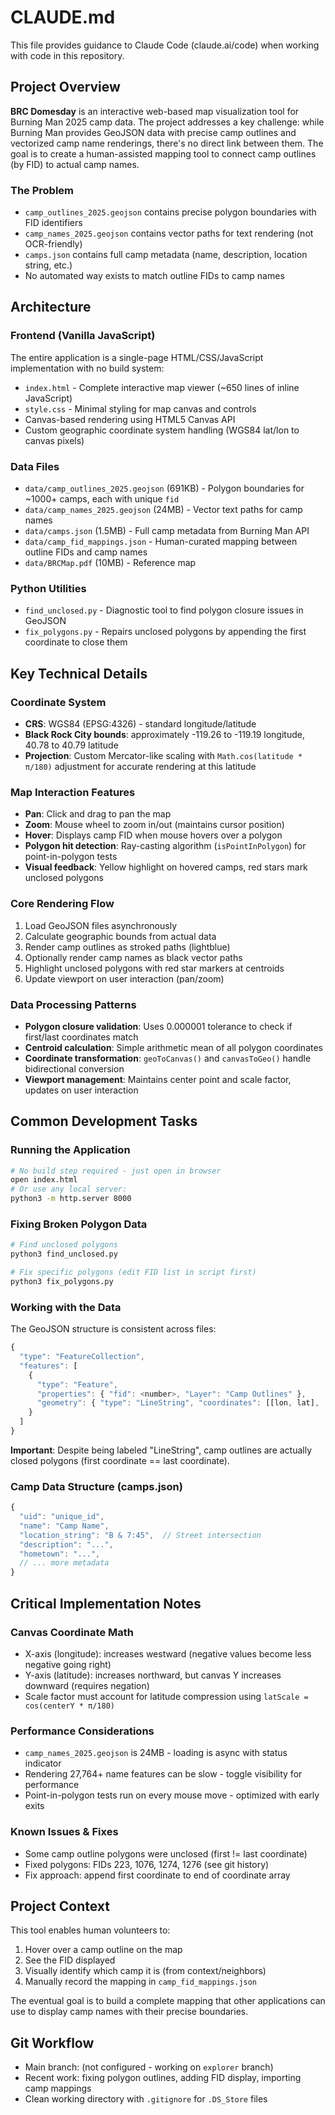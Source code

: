 # CLAUDE.md

This file provides guidance to Claude Code (claude.ai/code) when working with code in this repository.

## Project Overview

**BRC Domesday** is an interactive web-based map visualization tool for Burning Man 2025 camp data. The project addresses a key challenge: while Burning Man provides GeoJSON data with precise camp outlines and vectorized camp name renderings, there's no direct link between them. The goal is to create a human-assisted mapping tool to connect camp outlines (by FID) to actual camp names.

### The Problem
- `camp_outlines_2025.geojson` contains precise polygon boundaries with FID identifiers
- `camp_names_2025.geojson` contains vector paths for text rendering (not OCR-friendly)
- `camps.json` contains full camp metadata (name, description, location string, etc.)
- No automated way exists to match outline FIDs to camp names

## Architecture

### Frontend (Vanilla JavaScript)
The entire application is a single-page HTML/CSS/JavaScript implementation with no build system:
- `index.html` - Complete interactive map viewer (~650 lines of inline JavaScript)
- `style.css` - Minimal styling for map canvas and controls
- Canvas-based rendering using HTML5 Canvas API
- Custom geographic coordinate system handling (WGS84 lat/lon to canvas pixels)

### Data Files
- `data/camp_outlines_2025.geojson` (691KB) - Polygon boundaries for ~1000+ camps, each with unique `fid`
- `data/camp_names_2025.geojson` (24MB) - Vector text paths for camp names
- `data/camps.json` (1.5MB) - Full camp metadata from Burning Man API
- `data/camp_fid_mappings.json` - Human-curated mapping between outline FIDs and camp names
- `data/BRCMap.pdf` (10MB) - Reference map

### Python Utilities
- `find_unclosed.py` - Diagnostic tool to find polygon closure issues in GeoJSON
- `fix_polygons.py` - Repairs unclosed polygons by appending the first coordinate to close them

## Key Technical Details

### Coordinate System
- **CRS**: WGS84 (EPSG:4326) - standard longitude/latitude
- **Black Rock City bounds**: approximately -119.26 to -119.19 longitude, 40.78 to 40.79 latitude
- **Projection**: Custom Mercator-like scaling with `Math.cos(latitude * π/180)` adjustment for accurate rendering at this latitude

### Map Interaction Features
- **Pan**: Click and drag to pan the map
- **Zoom**: Mouse wheel to zoom in/out (maintains cursor position)
- **Hover**: Displays camp FID when mouse hovers over a polygon
- **Polygon hit detection**: Ray-casting algorithm (`isPointInPolygon`) for point-in-polygon tests
- **Visual feedback**: Yellow highlight on hovered camps, red stars mark unclosed polygons

### Core Rendering Flow
1. Load GeoJSON files asynchronously
2. Calculate geographic bounds from actual data
3. Render camp outlines as stroked paths (lightblue)
4. Optionally render camp names as black vector paths
5. Highlight unclosed polygons with red star markers at centroids
6. Update viewport on user interaction (pan/zoom)

### Data Processing Patterns
- **Polygon closure validation**: Uses 0.000001 tolerance to check if first/last coordinates match
- **Centroid calculation**: Simple arithmetic mean of all polygon coordinates
- **Coordinate transformation**: `geoToCanvas()` and `canvasToGeo()` handle bidirectional conversion
- **Viewport management**: Maintains center point and scale factor, updates on user interaction

## Common Development Tasks

### Running the Application
```bash
# No build step required - just open in browser
open index.html
# Or use any local server:
python3 -m http.server 8000
```

### Fixing Broken Polygon Data
```bash
# Find unclosed polygons
python3 find_unclosed.py

# Fix specific polygons (edit FID list in script first)
python3 fix_polygons.py
```

### Working with the Data
The GeoJSON structure is consistent across files:
```javascript
{
  "type": "FeatureCollection",
  "features": [
    {
      "type": "Feature",
      "properties": { "fid": <number>, "Layer": "Camp Outlines" },
      "geometry": { "type": "LineString", "coordinates": [[lon, lat], ...] }
    }
  ]
}
```

**Important**: Despite being labeled "LineString", camp outlines are actually closed polygons (first coordinate == last coordinate).

### Camp Data Structure (camps.json)
```javascript
{
  "uid": "unique_id",
  "name": "Camp Name",
  "location_string": "B & 7:45",  // Street intersection
  "description": "...",
  "hometown": "...",
  // ... more metadata
}
```

## Critical Implementation Notes

### Canvas Coordinate Math
- X-axis (longitude): increases westward (negative values become less negative going right)
- Y-axis (latitude): increases northward, but canvas Y increases downward (requires negation)
- Scale factor must account for latitude compression using `latScale = cos(centerY * π/180)`

### Performance Considerations
- `camp_names_2025.geojson` is 24MB - loading is async with status indicator
- Rendering 27,764+ name features can be slow - toggle visibility for performance
- Point-in-polygon tests run on every mouse move - optimized with early exits

### Known Issues & Fixes
- Some camp outline polygons were unclosed (first != last coordinate)
- Fixed polygons: FIDs 223, 1076, 1274, 1276 (see git history)
- Fix approach: append first coordinate to end of coordinate array

## Project Context

This tool enables human volunteers to:
1. Hover over a camp outline on the map
2. See the FID displayed
3. Visually identify which camp it is (from context/neighbors)
4. Manually record the mapping in `camp_fid_mappings.json`

The eventual goal is to build a complete mapping that other applications can use to display camp names with their precise boundaries.

## Git Workflow

- Main branch: (not configured - working on `explorer` branch)
- Recent work: fixing polygon outlines, adding FID display, importing camp mappings
- Clean working directory with `.gitignore` for `.DS_Store` files
